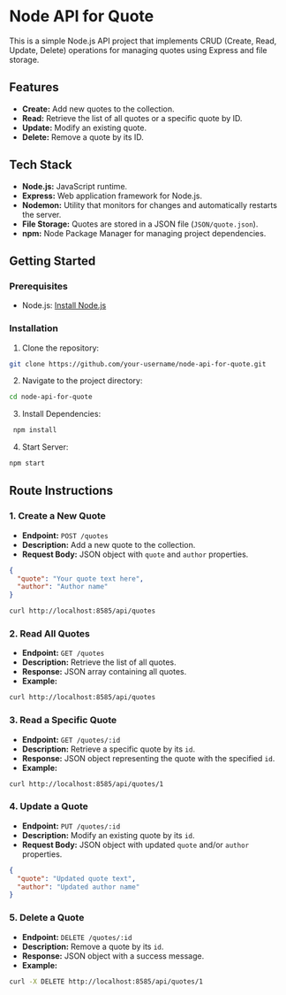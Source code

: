 # Node API for Quote

This is a simple Node.js API project that implements CRUD (Create, Read, Update, Delete) operations for managing quotes using Express and file storage.

## Features

- **Create:** Add new quotes to the collection.
- **Read:** Retrieve the list of all quotes or a specific quote by ID.
- **Update:** Modify an existing quote.
- **Delete:** Remove a quote by its ID.

## Tech Stack

- **Node.js:** JavaScript runtime.
- **Express:** Web application framework for Node.js.
- **Nodemon:** Utility that monitors for changes and automatically restarts the server.
- **File Storage:** Quotes are stored in a JSON file (`JSON/quote.json`).
- **npm:** Node Package Manager for managing project dependencies.

## Getting Started

### Prerequisites

- Node.js: [Install Node.js](https://nodejs.org/)

### Installation

1. Clone the repository:

```bash
git clone https://github.com/your-username/node-api-for-quote.git
```

2. Navigate to the project directory:

```bash
cd node-api-for-quote
```

3. Install Dependencies:

```bash
 npm install
```

4. Start Server:

```bash
npm start
```

## Route Instructions

### 1. Create a New Quote

- **Endpoint:** `POST /quotes`
- **Description:** Add a new quote to the collection.
- **Request Body:** JSON object with `quote` and `author` properties.

```json
{
  "quote": "Your quote text here",
  "author": "Author name"
}
```

```bash
curl http://localhost:8585/api/quotes
```

### 2. Read All Quotes

- **Endpoint:** `GET /quotes`
- **Description:** Retrieve the list of all quotes.
- **Response:** JSON array containing all quotes.
- **Example:**

```bash
curl http://localhost:8585/api/quotes
```

### 3. Read a Specific Quote

- **Endpoint:** `GET /quotes/:id`
- **Description:** Retrieve a specific quote by its `id`.
- **Response:** JSON object representing the quote with the specified `id`.
- **Example:**

```bash
curl http://localhost:8585/api/quotes/1
```

### 4. Update a Quote

- **Endpoint:** `PUT /quotes/:id`
- **Description:** Modify an existing quote by its `id`.
- **Request Body:** JSON object with updated `quote` and/or `author` properties.

```json
{
  "quote": "Updated quote text",
  "author": "Updated author name"
}
```

### 5. Delete a Quote

- **Endpoint:** `DELETE /quotes/:id`
- **Description:** Remove a quote by its `id`.
- **Response:** JSON object with a success message.
- **Example:**

```bash
curl -X DELETE http://localhost:8585/api/quotes/1
```
